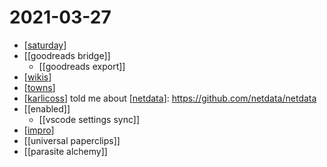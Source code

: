 # 2021-03-27

- [[saturday]]
- [[goodreads bridge]]
  - [[goodreads export]]
- [[wikis]]
- [[towns]]
- [[karlicoss]] told me about [[netdata]]: https://github.com/netdata/netdata
- [[enabled]]
  - [[vscode settings sync]]
- [[impro]]
- [[universal paperclips]]
- [[parasite alchemy]]

[//begin]: # "Autogenerated link references for markdown compatibility"
[saturday]: ../saturday "Saturday"
[wikis]: ../wikis "Wikis"
[towns]: ../towns "towns"
[karlicoss]: ../karlicoss "Karlicoss"
[netdata]: ../netdata "netdata"
[impro]: ../impro "Impro"
[//end]: # "Autogenerated link references"